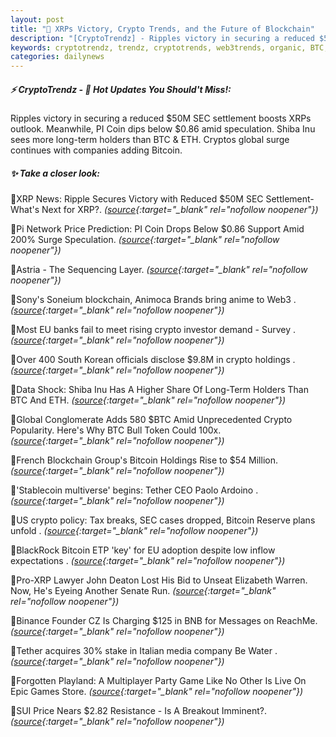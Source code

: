 ```yaml
---
layout: post
title: "🌅 XRPs Victory, Crypto Trends, and the Future of Blockchain"
description: "[CryptoTrendz] - Ripples victory in securing a reduced $50M SEC settlement boosts XRPs outlook. Meanwhile, PI Coin dips below $0.86 amid speculation. Shiba Inu sees more long-term holders than BTC & ETH. Cryptos global surge continues with companies adding Bitcoin."
keywords: cryptotrendz, trendz, cryptotrends, web3trends, organic, BTC, CEO, Web3, crypto, PI, Network, African, SEC, Bitcoin, Token
categories: dailynews
---
```


##### ⚡ CryptoTrendz - 📌 *Hot Updates You Should't Miss!:*

Ripples victory in securing a reduced $50M SEC settlement boosts XRPs outlook. Meanwhile, PI Coin dips below $0.86 amid speculation. Shiba Inu sees more long-term holders than BTC & ETH. Cryptos global surge continues with companies adding Bitcoin.

##### ✨ *Take a closer look:*


🔹XRP News: Ripple Secures Victory with Reduced $50M SEC Settlement-What's Next for XRP?. *([source](https://s.avyag.com/hk99){:target="_blank" rel="nofollow noopener"})*

🔹Pi Network Price Prediction: PI Coin Drops Below $0.86 Support Amid 200% Surge Speculation. *([source](https://s.avyag.com/7njz){:target="_blank" rel="nofollow noopener"})*

🔹Astria - The Sequencing Layer. *([source](https://s.avyag.com/7fmk){:target="_blank" rel="nofollow noopener"})*

🔹Sony's Soneium blockchain, Animoca Brands bring anime to Web3 . *([source](https://s.avyag.com/bk8r){:target="_blank" rel="nofollow noopener"})*

🔹Most EU banks fail to meet rising crypto investor demand - Survey . *([source](https://s.avyag.com/bgjj){:target="_blank" rel="nofollow noopener"})*

🔹Over 400 South Korean officials disclose $9.8M in crypto holdings . *([source](https://s.avyag.com/67x7){:target="_blank" rel="nofollow noopener"})*

🔹Data Shock: Shiba Inu Has A Higher Share Of Long-Term Holders Than BTC And ETH. *([source](https://s.avyag.com/o74p){:target="_blank" rel="nofollow noopener"})*

🔹Global Conglomerate Adds 580 $BTC Amid Unprecedented Crypto Popularity. Here's Why BTC Bull Token Could 100x. *([source](https://s.avyag.com/jt2e){:target="_blank" rel="nofollow noopener"})*

🔹French Blockchain Group's Bitcoin Holdings Rise to $54 Million. *([source](https://s.avyag.com/bezi){:target="_blank" rel="nofollow noopener"})*

🔹'Stablecoin multiverse' begins: Tether CEO Paolo Ardoino . *([source](https://s.avyag.com/pcdc){:target="_blank" rel="nofollow noopener"})*

🔹US crypto policy: Tax breaks, SEC cases dropped, Bitcoin Reserve plans unfold . *([source](https://s.avyag.com/fgrq){:target="_blank" rel="nofollow noopener"})*

🔹BlackRock Bitcoin ETP 'key' for EU adoption despite low inflow expectations . *([source](https://s.avyag.com/zctd){:target="_blank" rel="nofollow noopener"})*

🔹Pro-XRP Lawyer John Deaton Lost His Bid to Unseat Elizabeth Warren. Now, He's Eyeing Another Senate Run. *([source](https://s.avyag.com/5wfi){:target="_blank" rel="nofollow noopener"})*

🔹Binance Founder CZ Is Charging $125 in BNB for Messages on ReachMe. *([source](https://s.avyag.com/taom){:target="_blank" rel="nofollow noopener"})*

🔹Tether acquires 30% stake in Italian media company Be Water . *([source](https://s.avyag.com/18y2){:target="_blank" rel="nofollow noopener"})*

🔹Forgotten Playland: A Multiplayer Party Game Like No Other Is Live On Epic Games Store. *([source](https://s.avyag.com/wh0a){:target="_blank" rel="nofollow noopener"})*

🔹SUI Price Nears $2.82 Resistance - Is A Breakout Imminent?. *([source](https://s.avyag.com/pox9){:target="_blank" rel="nofollow noopener"})*
